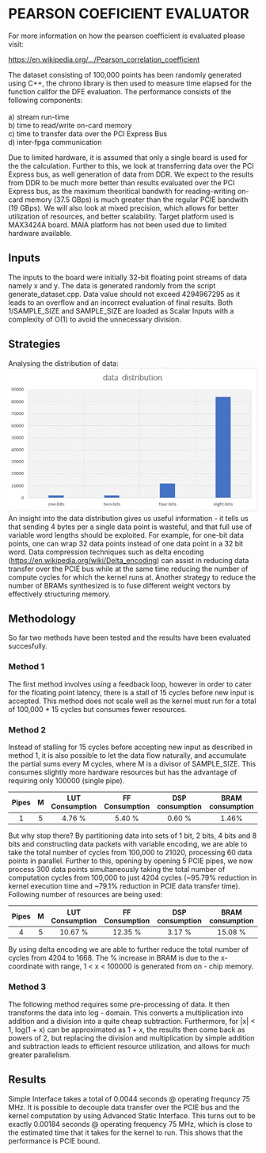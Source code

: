 # PEARSON COEFICIENT EVALUATOR

For more information on how the pearson coefficient is evaluated please visit:

https://en.wikipedia.org/.../Pearson_correlation_coefficient

The dataset consisting of 100,000 points has been randomly generated using C++, the chrono library is then used to measure time elapsed 
for the function callfor the DFE evaluation. The performance consists of the following components:<br>
<br> a) stream run-time 
<br> b) time to read/write on-card memory 
<br> c) time to transfer data over the PCI Express Bus 
<br> d) inter-fpga communication

Due to limited hardware, it is assumed that only a single board is used for the the calculation. Further to this, we look at transferring data over the PCI Express bus, as well generation of data from DDR. We expect to the results from DDR to be much more better than results evaluated over the PCI Express bus, as the maximum theoritical bandwith for reading-writing on-card memory (37.5 GBps) is much greater than the regular PCIE bandwith (19 GBps).
We will also look at mixed precision, which allows for better utilization of resources, and better scalability. Target platform used is MAX3424A board. MAIA platform has not been used due to limited hardware available.

## Inputs
The inputs to the board were initially 32-bit floating point streams of data namely x and y. The data is generated randomly from the script generate_dataset.cpp. Data value should not exceed 4294967295 as it leads to an overflow and an incorrect evaluation of final results. Both 1/SAMPLE_SIZE and SAMPLE_SIZE are loaded as Scalar Inputs with a complexity of O(1) to avoid the unnecessary division.

## Strategies
Analysing the distribution of data: 
![Alt text](https://github.com/aa18514/pearson_coefficient_maxeler/blob/master/data_distribution.JPG "Optional Title") <br>
An insight into the data distribution gives us useful information - it tells us that sending 4 bytes per a single data point is wasteful, and that full use of variable word lengths should be exploited. For example, for one-bit data points, one can wrap 32 data points instead of one data point in a 32 bit word. 
Data compression techniques such as delta encoding (https://en.wikipedia.org/wiki/Delta_encoding) can assist in reducing data transfer over the PCIE bus while at the same time reducing the number of compute cycles for which the kernel runs at. Another strategy to reduce the number of BRAMs synthesized is to fuse different weight vectors by effectively structuring memory.

## Methodology
So far two methods have been tested and the results have been evaluated succesfully. <br> 

### Method 1
The first method involves using a feedback loop, however in order to cater for the floating point latency, there is a stall of 15 cycles before new input is accepted. This method does not scale well as the kernel must run for a total of 100,000 * 15 cycles but consumes fewer resources.

### Method 2
Instead of stalling for 15 cycles before accepting new input as described in method 1, it is also possible to let the data flow naturally, and accumulate the partial sums every M cycles, where M is a divisor of SAMPLE_SIZE. This consumes slightly more hardware resources but has the advantage of requiring only 100000 (single pipe).

| Pipes | M | LUT Consumption | FF Consumption | DSP consumption | BRAM consumption |
| :---: | :---: | :---: | :---: | :---: | :---: |  
| 1 | 5 | 4.76 % | 5.40 % | 0.60 % | 1.46% |

But why stop there? By partitioning data into sets of 1 bit, 2 bits, 4 bits and 8 bits and constructing data packets with variable encoding, we are able to take the total number of cycles from 100,000 to 21020, processing 60 data points in parallel. Further to this, opening by opening 5 PCIE pipes, we now process 300 data points simultaneously taking the total number of computation cycles from 100,000 to just 4204 cycles (~95.79% reduction in kernel execution time and ~79.1% reduction in PCIE data transfer time). Following number of resources are being used:

| Pipes | M | LUT Consumption | FF Consumption | DSP consumption | BRAM consumption |
| :---: | :---: | :---: | :---: | :---: | :---: |  
| 4 | 5 | 10.67 % | 12.35 % | 3.17 % | 15.08 % |

By using delta encoding we are able to further reduce the total number of cycles from 4204 to 1668.
The % increase in BRAM is due to the x-coordinate with range, 1 < x < 100000 is generated from on - chip memory. 

### Method 3
The following method requires some pre-processing of data. It then transforms the data into log - domain. This converts a multiplication into addition and a division into a quite cheap subtraction. Furthermore, for |x| < 1, log(1 + x) can be approximated as 1 + x, the results then come back as powers of 2, but replacing the division and multiplication by simple addition and subtraction leads to efficient resource utilization, and allows for much greater parallelism.

## Results
Simple Interface takes a total of 0.0044 seconds @ operating frequncy 75 MHz. 
It is possible to decouple data transfer over the PCIE bus and the kernel computation by using Advanced Static Interface. This turns out to be exactly 0.00184 seconds @ operating frequency 75 MHz, which is close to the estimated time that it takes for the kernel to run. This shows that the performance is PCIE bound. 
